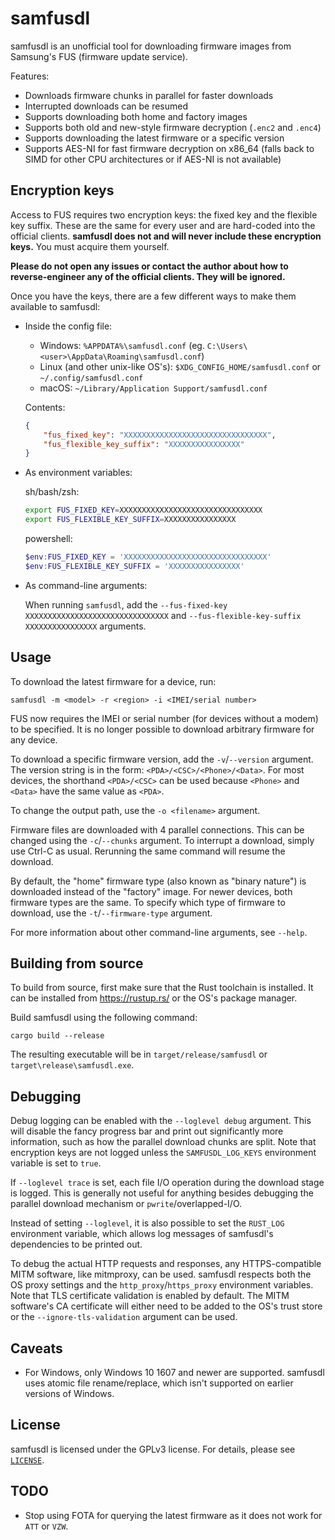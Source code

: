 # samfusdl

samfusdl is an unofficial tool for downloading firmware images from Samsung's FUS (firmware update service).

Features:
* Downloads firmware chunks in parallel for faster downloads
* Interrupted downloads can be resumed
* Supports downloading both home and factory images
* Supports both old and new-style firmware decryption (`.enc2` and `.enc4`)
* Supports downloading the latest firmware or a specific version
* Supports AES-NI for fast firmware decryption on x86_64 (falls back to SIMD for other CPU architectures or if AES-NI is not available)

## Encryption keys

Access to FUS requires two encryption keys: the fixed key and the flexible key suffix. These are the same for every user and are hard-coded into the official clients. **samfusdl does not and will never include these encryption keys.** You must acquire them yourself.

**Please do not open any issues or contact the author about how to reverse-engineer any of the official clients. They will be ignored.**

Once you have the keys, there are a few different ways to make them available to samfusdl:

* Inside the config file:

  * Windows: `%APPDATA%\samfusdl.conf` (eg. `C:\Users\<user>\AppData\Roaming\samfusdl.conf`)
  * Linux (and other unix-like OS's): `$XDG_CONFIG_HOME/samfusdl.conf` or `~/.config/samfusdl.conf`
  * macOS: `~/Library/Application Support/samfusdl.conf`

  Contents:

  ```json
  {
      "fus_fixed_key": "XXXXXXXXXXXXXXXXXXXXXXXXXXXXXXXX",
      "fus_flexible_key_suffix": "XXXXXXXXXXXXXXXX"
  }
  ```

* As environment variables:

  sh/bash/zsh:

  ```sh
  export FUS_FIXED_KEY=XXXXXXXXXXXXXXXXXXXXXXXXXXXXXXXX
  export FUS_FLEXIBLE_KEY_SUFFIX=XXXXXXXXXXXXXXXX
  ```

  powershell:

  ```powershell
  $env:FUS_FIXED_KEY = 'XXXXXXXXXXXXXXXXXXXXXXXXXXXXXXXX'
  $env:FUS_FLEXIBLE_KEY_SUFFIX = 'XXXXXXXXXXXXXXXX'
  ```

* As command-line arguments:

  When running `samfusdl`, add the `--fus-fixed-key XXXXXXXXXXXXXXXXXXXXXXXXXXXXXXXX` and `--fus-flexible-key-suffix XXXXXXXXXXXXXXXX` arguments.

## Usage

To download the latest firmware for a device, run:

```
samfusdl -m <model> -r <region> -i <IMEI/serial number>
```

FUS now requires the IMEI or serial number (for devices without a modem) to be specified. It is no longer possible to download arbitrary firmware for any device.

To download a specific firmware version, add the `-v`/`--version` argument. The version string is in the form: `<PDA>/<CSC>/<Phone>/<Data>`. For most devices, the shorthand `<PDA>/<CSC>` can be used because `<Phone>` and `<Data>` have the same value as `<PDA>`.

To change the output path, use the `-o <filename>` argument.

Firmware files are downloaded with 4 parallel connections. This can be changed using the `-c`/`--chunks` argument. To interrupt a download, simply use Ctrl-C as usual. Rerunning the same command will resume the download.

By default, the "home" firmware type (also known as "binary nature") is downloaded instead of the "factory" image. For newer devices, both firmware types are the same. To specify which type of firmware to download, use the `-t`/`--firmware-type` argument.

For more information about other command-line arguments, see `--help`.

## Building from source

To build from source, first make sure that the Rust toolchain is installed. It can be installed from https://rustup.rs/ or the OS's package manager.

Build samfusdl using the following command:

```
cargo build --release
```

The resulting executable will be in `target/release/samfusdl` or `target\release\samfusdl.exe`.

## Debugging

Debug logging can be enabled with the `--loglevel debug` argument. This will disable the fancy progress bar and print out significantly more information, such as how the parallel download chunks are split. Note that encryption keys are not logged unless the `SAMFUSDL_LOG_KEYS` environment variable is set to `true`.

If `--loglevel trace` is set, each file I/O operation during the download stage is logged. This is generally not useful for anything besides debugging the parallel download mechanism or `pwrite`/overlapped-I/O.

Instead of setting `--loglevel`, it is also possible to set the `RUST_LOG` environment variable, which allows log messages of samfusdl's dependencies to be printed out.

To debug the actual HTTP requests and responses, any HTTPS-compatible MITM software, like mitmproxy, can be used. samfusdl respects both the OS proxy settings and the `http_proxy`/`https_proxy` environment variables. Note that TLS certificate validation is enabled by default. The MITM software's CA certificate will either need to be added to the OS's trust store or the `--ignore-tls-validation` argument can be used.

## Caveats

* For Windows, only Windows 10 1607 and newer are supported. samfusdl uses atomic file rename/replace, which isn't supported on earlier versions of Windows.

## License

samfusdl is licensed under the GPLv3 license. For details, please see [`LICENSE`](./LICENSE).

## TODO

* Stop using FOTA for querying the latest firmware as it does not work for `ATT` or `VZW`.
